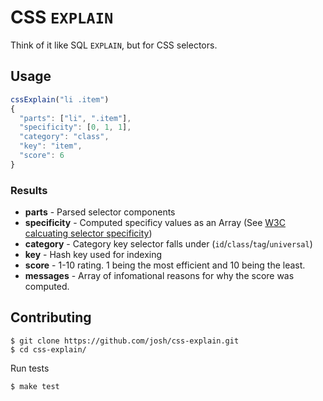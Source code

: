 CSS `EXPLAIN`
=============

Think of it like SQL `EXPLAIN`, but for CSS selectors.


## Usage

``` javascript
cssExplain("li .item")
{
  "parts": ["li", ".item"],
  "specificity": [0, 1, 1],
  "category": "class",
  "key": "item",
  "score": 6
}
```

### Results

* **parts** - Parsed selector components
* **specificity** - Computed specificy values as an Array (See [W3C calcuating selector specificity](http://www.w3.org/TR/CSS21/cascade.html#specificity))
* **category** - Category key selector falls under (`id`/`class`/`tag`/`universal`)
* **key** - Hash key used for indexing
* **score** - 1-10 rating. 1 being the most efficient and 10 being the least.
* **messages** - Array of infomational reasons for why the score was computed.


## Contributing


    $ git clone https://github.com/josh/css-explain.git
    $ cd css-explain/

Run tests

    $ make test
